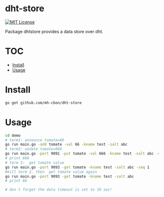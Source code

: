 # dht-store

[![MIT License](http://img.shields.io/badge/License-MIT-yellow.svg)](LICENSE)

Package dhtstore provides a data store over dht.


# TOC
- [Install](#install)
- [Usage](#usage)

# Install

```sh
go get github.com/mh-cbon/dht-store
```

# Usage

```sh
cd demo
# term1: announce tomate=66
go run main.go -add tomate -val 66 -kname test -salt abc
# term2: uodate tomate=666
go run main.go -port 9091 -put tomate -val 666 -kname test -salt abc -seq 1
# print 666
# term 3:  get tomate value
go run main.go -port 9093 -get tomate -kname test -salt abc -seq 1
#kill term 2, then  get tomate value again
go run main.go -port 9093 -get tomate -kname test -salt abc
# print 66

# don t forget the data timeout is set to 10 sec!
```
